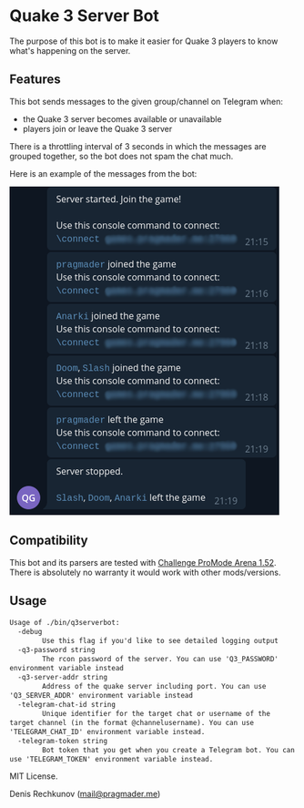 # Quake 3 Server Bot

The purpose of this bot is to make it easier for Quake 3 players to know what's happening on the server.

## Features

This bot sends messages to the given group/channel on Telegram when:

* the Quake 3 server becomes available or unavailable
* players join or leave the Quake 3 server

There is a throttling interval of 3 seconds in which the messages are grouped together, so the bot does not spam the chat much.

Here is an example of the messages from the bot:

![bot messages](img/bot-messages.png)

## Compatibility

This bot and its parsers are tested with [Challenge ProMode Arena 1.52](https://www.playmorepromode.com/). There is absolutely no warranty it would work with other mods/versions.

## Usage

```
Usage of ./bin/q3serverbot:
  -debug
        Use this flag if you'd like to see detailed logging output
  -q3-password string
        The rcon password of the server. You can use 'Q3_PASSWORD' environment variable instead
  -q3-server-addr string
        Address of the quake server including port. You can use 'Q3_SERVER_ADDR' environment variable instead
  -telegram-chat-id string
        Unique identifier for the target chat or username of the target channel (in the format @channelusername). You can use 'TELEGRAM_CHAT_ID' environment variable instead.
  -telegram-token string
        Bot token that you get when you create a Telegram bot. You can use 'TELEGRAM_TOKEN' environment variable instead.
```

MIT License.

Denis Rechkunov (mail@pragmader.me)
